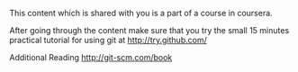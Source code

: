 This content which is shared with you is a part of a course in coursera.

After going through the content make sure that you try the small 15 minutes practical tutorial for using git at http://try.github.com/

Additional Reading
http://git-scm.com/book
